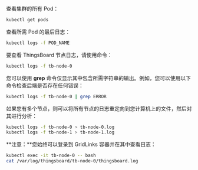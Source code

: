 查看集群的所有 Pod：

```bash
kubectl get pods
```

查看所需 Pod 的最后日志：

```bash
kubectl logs -f POD_NAME
```

要查看 ThingsBoard 节点日志，请使用命令：

```bash
kubectl logs -f tb-node-0
```

您可以使用 **grep** 命令仅显示其中包含所需字符串的输出。例如，您可以使用以下命令检查后端是否存在任何错误：

```bash
kubectl logs -f tb-node-0 | grep ERROR
```

如果您有多个节点，则可以将所有节点的日志重定向到您计算机上的文件，然后对其进行分析：

```bash
kubectl logs -f tb-node-0 > tb-node-0.log
kubectl logs -f tb-node-1 > tb-node-1.log
```


**注意：**您始终可以登录到 GridLinks 容器并在其中查看日志：

```bash
kubectl exec -it tb-node-0 -- bash
cat /var/log/thingsboard/tb-node-0/thingsboard.log
```